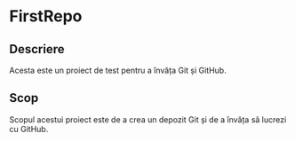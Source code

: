 # FirstRepo

## Descriere
Acesta este un proiect de test pentru a învăța Git și GitHub.

## Scop
Scopul acestui proiect este de a crea un depozit Git și de a învăța să lucrezi cu GitHub.
